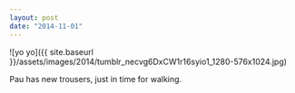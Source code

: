 ```yaml
---
layout: post
date: "2014-11-01"
---
```


![yo yo]({{ site.baseurl }}/assets/images/2014/tumblr_necvg6DxCW1r16syio1_1280-576x1024.jpg)

Pau has new trousers, just in time for walking.
